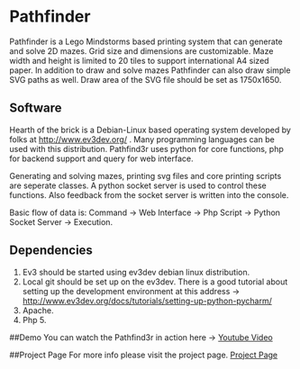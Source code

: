# Pathfinder
Pathfinder is a Lego Mindstorms based printing system that can generate and solve 2D mazes. Grid size and dimensions are customizable. Maze width and height is limited to 20 tiles to support international A4 sized paper. In addition to draw and solve mazes Pathfinder can also draw simple SVG paths as well. Draw area of the SVG file should be set as 1750x1650.

## Software
Hearth of the brick is a Debian-Linux based operating system developed by folks at http://www.ev3dev.org/ . Many programming languages can be used with this distribution. Pathfind3r uses python for core functions, php for backend support and query for web interface.

Generating and solving mazes, printing svg files and core printing scripts are seperate classes. A python socket server is used to control these functions. Also feedback from the socket server is written into the console.

Basic flow of data is: Command -> Web Interface -> Php Script -> Python Socket Server -> Execution.

## Dependencies
1. Ev3 should be started using ev3dev debian linux distribution.
2. Local git should be set up on the ev3dev. There is a good tutorial about setting up the development environment at this address -> http://www.ev3dev.org/docs/tutorials/setting-up-python-pycharm/
3. Apache.
3. Php 5.

##Demo
You can watch the Pathfind3r in action here -> [Youtube Video](https://www.youtube.com/watch?v=tg4IwxdkICM)

##Project Page
For more info please visit the project page.
[Project Page](http://www.okanulas.com/pathfind3r/)

